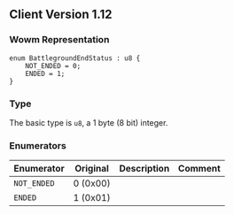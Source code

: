 ## Client Version 1.12

### Wowm Representation
```rust,ignore
enum BattlegroundEndStatus : u8 {
    NOT_ENDED = 0;
    ENDED = 1;
}
```
### Type
The basic type is `u8`, a 1 byte (8 bit) integer.
### Enumerators
| Enumerator | Original  | Description | Comment |
| --------- | -------- | ----------- | ------- |
| `NOT_ENDED` | 0 (0x00) |  |  |
| `ENDED` | 1 (0x01) |  |  |
